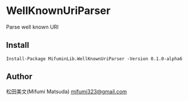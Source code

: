 # WellKnownUriParser

Parse well known URI

## Install

```
Install-Package MifuminLib.WellKnownUriParser -Version 0.1.0-alpha6
```

## Author

松田美文(Mifumi Matsuda)
mifumi323@gmail.com
